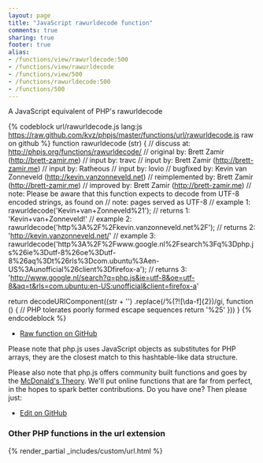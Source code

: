 ```yaml
---
layout: page
title: "JavaScript rawurldecode function"
comments: true
sharing: true
footer: true
alias:
- /functions/view/rawurldecode:500
- /functions/view/rawurldecode
- /functions/view/500
- /functions/rawurldecode:500
- /functions/500
---
```

<!-- Generated by Rakefile:build -->
A JavaScript equivalent of PHP's rawurldecode

{% codeblock url/rawurldecode.js lang:js https://raw.github.com/kvz/phpjs/master/functions/url/rawurldecode.js raw on github %}
function rawurldecode (str) {
  //       discuss at: http://phpjs.org/functions/rawurldecode/
  //      original by: Brett Zamir (http://brett-zamir.me)
  //         input by: travc
  //         input by: Brett Zamir (http://brett-zamir.me)
  //         input by: Ratheous
  //         input by: lovio
  //      bugfixed by: Kevin van Zonneveld (http://kevin.vanzonneveld.net)
  // reimplemented by: Brett Zamir (http://brett-zamir.me)
  //      improved by: Brett Zamir (http://brett-zamir.me)
  //             note: Please be aware that this function expects to decode from UTF-8 encoded strings, as found on
  //             note: pages served as UTF-8
  //        example 1: rawurldecode('Kevin+van+Zonneveld%21');
  //        returns 1: 'Kevin+van+Zonneveld!'
  //        example 2: rawurldecode('http%3A%2F%2Fkevin.vanzonneveld.net%2F');
  //        returns 2: 'http://kevin.vanzonneveld.net/'
  //        example 3: rawurldecode('http%3A%2F%2Fwww.google.nl%2Fsearch%3Fq%3Dphp.js%26ie%3Dutf-8%26oe%3Dutf-8%26aq%3Dt%26rls%3Dcom.ubuntu%3Aen-US%3Aunofficial%26client%3Dfirefox-a');
  //        returns 3: 'http://www.google.nl/search?q=php.js&ie=utf-8&oe=utf-8&aq=t&rls=com.ubuntu:en-US:unofficial&client=firefox-a'

  return decodeURIComponent((str + '')
    .replace(/%(?![\da-f]{2})/gi, function () {
      // PHP tolerates poorly formed escape sequences
      return '%25'
    }))
}
{% endcodeblock %}

 - [Raw function on GitHub](https://github.com/kvz/phpjs/blob/master/functions/url/rawurldecode.js)

Please note that php.js uses JavaScript objects as substitutes for PHP arrays, they are 
the closest match to this hashtable-like data structure. 

Please also note that php.js offers community built functions and goes by the 
[McDonald's Theory](https://medium.com/what-i-learned-building/9216e1c9da7d). We'll put online 
functions that are far from perfect, in the hopes to spark better contributions. 
Do you have one? Then please just: 

 - [Edit on GitHub](https://github.com/kvz/phpjs/edit/master/functions/url/rawurldecode.js)


### Other PHP functions in the url extension
{% render_partial _includes/custom/url.html %}
